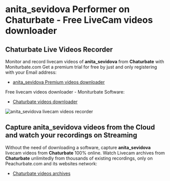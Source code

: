 # anita_sevidova Performer on Chaturbate - Free LiveCam videos downloader

## Chaturbate Live Videos Recorder

Monitor and record livecam videos of **anita_sevidova** from **Chaturbate** with Moniturbate.com
Get a premium trial for free by just and only registering with your Email address:
* [anita_sevidova Premium videos downloader](https://moniturbate.com/request-demo-licence-key.html)

Free livecam videos downloader - Moniturbate Software:
* [Chaturbate videos downloader](https://moniturbate.com/moniturbate-download-software.html)

![anita_sevidova livecam videos recorder](https://peachurnet.com/templates/moniturbate-software.png)


## Capture anita_sevidova videos from the Cloud and watch your recordings on Streaming

Without the need of downloading a software, capture **anita_sevidova** livecam videos from **Chaturbate** 100% online.
Watch Livecam archives from **Chaturbate** unlimitedly from thousands of existing recordings, only on Peachurbate.com and its websites network:
* [Chaturbate videos archives](https://peachurnet.com/)